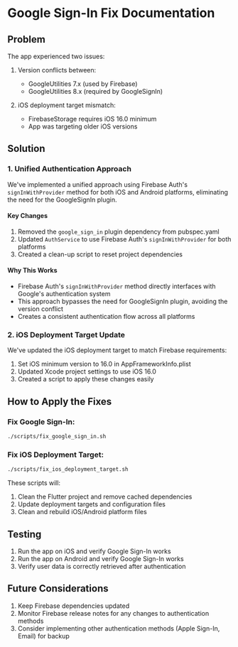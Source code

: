# Google Sign-In Fix Documentation

## Problem

The app experienced two issues:

1. Version conflicts between:
   - GoogleUtilities 7.x (used by Firebase)
   - GoogleUtilities 8.x (required by GoogleSignIn)

2. iOS deployment target mismatch:
   - FirebaseStorage requires iOS 16.0 minimum
   - App was targeting older iOS versions

## Solution

### 1. Unified Authentication Approach

We've implemented a unified approach using Firebase Auth's `signInWithProvider` method for both iOS and Android platforms, eliminating the need for the GoogleSignIn plugin.

#### Key Changes

1. Removed the `google_sign_in` plugin dependency from pubspec.yaml
2. Updated `AuthService` to use Firebase Auth's `signInWithProvider` for both platforms
3. Created a clean-up script to reset project dependencies

#### Why This Works

- Firebase Auth's `signInWithProvider` method directly interfaces with Google's authentication system
- This approach bypasses the need for GoogleSignIn plugin, avoiding the version conflict
- Creates a consistent authentication flow across all platforms

### 2. iOS Deployment Target Update

We've updated the iOS deployment target to match Firebase requirements:

1. Set iOS minimum version to 16.0 in AppFrameworkInfo.plist
2. Updated Xcode project settings to use iOS 16.0
3. Created a script to apply these changes easily

## How to Apply the Fixes

### Fix Google Sign-In:

```bash
./scripts/fix_google_sign_in.sh
```

### Fix iOS Deployment Target:

```bash
./scripts/fix_ios_deployment_target.sh
```

These scripts will:
1. Clean the Flutter project and remove cached dependencies
2. Update deployment targets and configuration files
3. Clean and rebuild iOS/Android platform files

## Testing

1. Run the app on iOS and verify Google Sign-In works
2. Run the app on Android and verify Google Sign-In works
3. Verify user data is correctly retrieved after authentication

## Future Considerations

1. Keep Firebase dependencies updated
2. Monitor Firebase release notes for any changes to authentication methods
3. Consider implementing other authentication methods (Apple Sign-In, Email) for backup 